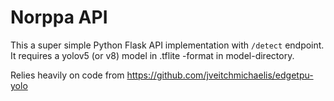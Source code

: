 # Norppa API
This a super simple Python Flask API implementation with `/detect` endpoint. It requires a yolov5 (or v8) model in .tflite -format in model-directory.

Relies heavily on code from https://github.com/jveitchmichaelis/edgetpu-yolo
